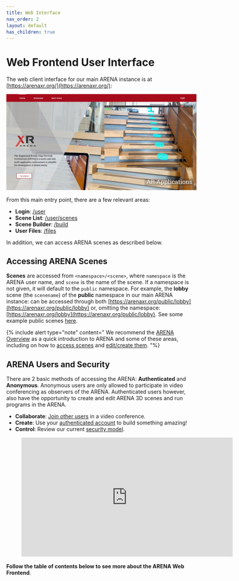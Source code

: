```yaml
---
title: Web Interface
nav_order: 2
layout: default
has_children: true
---
```


# Web Frontend User Interface

The web client interface for our main ARENA instance is at [https://arenaxr.org/](https://arenaxr.org/):

<img src="/assets/img/interface/main-website.jpg"/>

From this main entry point, there are a few relevant areas:
- **Login**: [/user](https://arenaxr.org/user)
- **Scene List**: [/user/scenes](https://arenaxr.org/user/scenes)
- **Scene Builder**: [/build](https://arenaxr.org/build)
- **User Files**: [/files](https://arenaxr.org/files/)

In addition, we can access ARENA scenes as described below.

## Accessing ARENA Scenes

**Scenes** are accessed from `<namespace>/<scene>`, where `namespace` is the ARENA user name, and `scene` is the name of the scene. If a namespace is not given, it will default to the `public` namespace. For example, the **lobby** scene (the `scenename`) of the **public** namespace in our main ARENA instance: can be accessed through both [https://arenaxr.org/public/lobby](https://arenaxr.org/public/lobby) or, omitting the namespace: [https://arenaxr.org/lobby](https://arenaxr.org/public/lobby). See some example public scenes [here](https://arenaxr.org/showcase.html).

{% include alert type="note" content="
We recommend the [ARENA Overview](/content/overview) as a quick introduction to ARENA and some of these areas, including on how to [access scenes](/content/overview/user-guide) and [edit/create them](/content/overview/build).
"%}

## ARENA Users and Security

There are 2 basic methods of accessing the ARENA: **Authenticated** and **Anonymous**. Anonymous users are only allowed to participate in video conferencing as observers of the ARENA. Authenticated users however, also have the opportunity to create and edit ARENA 3D scenes and run programs in the ARENA.
- **Collaborate**: [Join other users](user-presence) in a video conference.
- **Create**: Use your [authenticated account](user-account) to build something amazing!
- **Control**: Review our current [security model](/content/architecture/security).

<figure class="video_container">
  <iframe width="560" height="315" src="https://www.youtube-nocookie.com/embed/sDR-I1XVN1A?autoplay=1&controls=0&showinfo=0&modestbranding=1&wmode=transparent&disablekb=1&rel=0&enablejsapi=1&widgetid=1&loop=1&mute=1" frameborder="0" allow="accelerometer; autoplay; clipboard-write; encrypted-media; gyroscope; picture-in-picture" allowfullscreen></iframe>
</figure>

**Follow the table of contents below to see more about the ARENA Web Frontend**.
